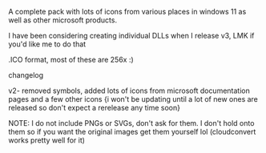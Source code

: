 A complete pack with lots of icons from various places in windows 11 as well as other microsoft products.

I have been considering creating individual DLLs when I release v3, LMK if you'd like me to do that

.ICO format, most of these are 256x :)


changelog

v2- removed symbols, added lots of icons from microsoft documentation pages and a few other icons
{i won't be updating until a lot of new ones are released so don't expect a rerelease any time soon}

NOTE: I do not include PNGs or SVGs, don't ask for them. I don't hold onto them so if you want the original images get them yourself lol
(cloudconvert works pretty well for it)
